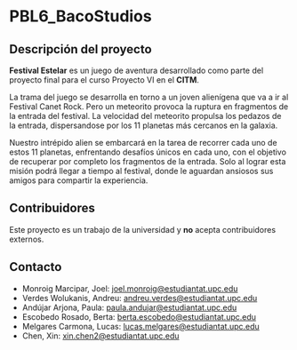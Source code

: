# PBL6_BacoStudios

## Descripción del proyecto

**Festival Estelar** es un juego de aventura desarrollado como parte del proyecto final para el curso Proyecto VI en el **CITM**.

La trama del juego se desarrolla en torno a un joven alienígena que va a ir al Festival Canet Rock. Pero un meteorito provoca la ruptura en fragmentos de la entrada del festival. La velocidad del meteorito propulsa los pedazos de la entrada, dispersandose por los 11 planetas más cercanos en la galaxia.

Nuestro intrépido alien se embarcará en la tarea de recorrer cada uno de estos 11 planetas, enfrentando desafíos únicos en cada uno, con el objetivo de recuperar por completo los fragmentos de la entrada. Solo al lograr esta misión podrá llegar a tiempo al festival, donde le aguardan ansiosos sus amigos para compartir la experiencia.

## Contribuidores

Este proyecto es un trabajo de la universidad y **no** acepta contribuidores externos.

## Contacto

- Monroig Marcipar, Joel: <joel.monroig@estudiantat.upc.edu>
- Verdes Wolukanis, Andreu: <andreu.verdes@estudiantat.upc.edu>
- Andújar Arjona, Paula: <paula.andujar@estudiantat.upc.edu>
- Escobedo Rosado, Berta: <berta.escobedo@estudiantat.upc.edu>
- Melgares Carmona, Lucas: <lucas.melgares@estudiantat.upc.edu>
- Chen, Xin: <xin.chen2@estudiantat.upc.edu>

